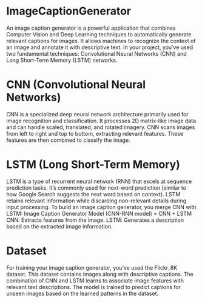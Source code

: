 # ImageCaptionGenerator

An image caption generator is a powerful application that combines Computer Vision and Deep Learning techniques to automatically generate relevant captions for images. It allows machines to recognize the context of an image and annotate it with descriptive text. In your project, you’ve used two fundamental techniques: Convolutional Neural Networks (CNN) and Long Short-Term Memory (LSTM) networks.

# CNN (Convolutional Neural Networks)
CNN is a specialized deep neural network architecture primarily used for image recognition and classification.
It processes 2D matrix-like image data and can handle scaled, translated, and rotated imagery.
CNN scans images from left to right and top to bottom, extracting relevant features.
These features are then combined to classify the image.

# LSTM (Long Short-Term Memory)
LSTM is a type of recurrent neural network (RNN) that excels at sequence prediction tasks.
It’s commonly used for next-word prediction (similar to how Google Search suggests the next word based on context).
LSTM retains relevant information while discarding non-relevant details during input processing.
To build an image caption generator, you merge CNN with LSTM:
Image Caption Generator Model (CNN-RNN model) = CNN + LSTM
CNN: Extracts features from the image.
LSTM: Generates a description based on the extracted image information.

# Dataset
For training your image caption generator, you’ve used the Flickr_8K dataset.
This dataset contains images along with descriptive captions.
The combination of CNN and LSTM learns to associate image features with relevant text descriptions.
The model is trained to predict captions for unseen images based on the learned patterns in the dataset.

